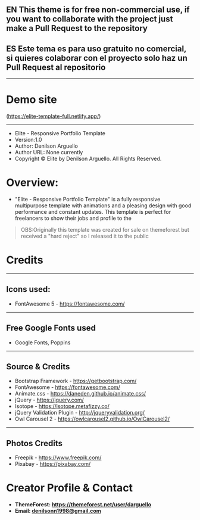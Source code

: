 
## EN **This theme is for free non-commercial use, if you want to collaborate with the project just make a Pull Request to the repository**

## ES **Este tema es para uso gratuito no comercial, si quieres colaborar con el proyecto solo haz un Pull Request al repositorio**

___
# Demo site
(https://elite-template-full.netlify.app/)
___
*	Elite - Responsive Portfolio Template
*	Version:1.0
*	Author: Denilson Arguello
*	Author URL: None currently
*	Copyright © Elite by Denilson Arguello. All Rights Reserved.

# Overview:

- "Elite - Responsive Portfolio Template" is a fully responsive multipurpose template with animations and a pleasing design with good performance and constant updates. This template is perfect for freelancers to show their jobs and profile to the 



>OBS:Originally this template was created for sale on themeforest but received a "hard reject" so I released it to the public



# Credits
___


## **Icons used:**

- FontAwesome 5 - https://fontawesome.com/

___


## **Free Google Fonts used**

- Google Fonts, Poppins


___


## **Source & Credits**

- Bootstrap Framework - https://getbootstrap.com/
- FontAwesome - https://fontawesome.com/
- Animate.css - https://daneden.github.io/animate.css/
- jQuery - https://jquery.com/
- Isotope - https://isotope.metafizzy.co/
- jQuery Validation Plugin - http://jqueryvalidation.org/
- Owl Carousel 2 - https://owlcarousel2.github.io/OwlCarousel2/

___


## **Photos Credits**

- Freepik - https://www.freepik.com/
- Pixabay - https://pixabay.com/

# Creator Profile & Contact
- **ThemeForest: https://themeforest.net/user/darguello**
- **Email: denilsonn1998@gmail.com**